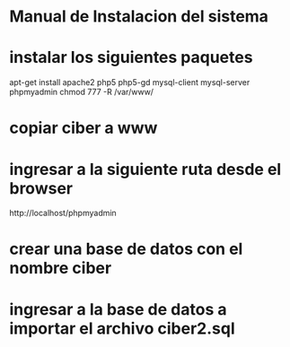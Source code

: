 # Manual de Instalacion del sistema
# instalar los siguientes paquetes
apt-get install apache2 php5 php5-gd mysql-client mysql-server phpmyadmin
chmod 777 -R /var/www/
# copiar ciber a www
# ingresar a la siguiente ruta desde el browser
http://localhost/phpmyadmin
# crear una base de datos con el nombre ciber
# ingresar a la base de datos a importar el archivo ciber2.sql